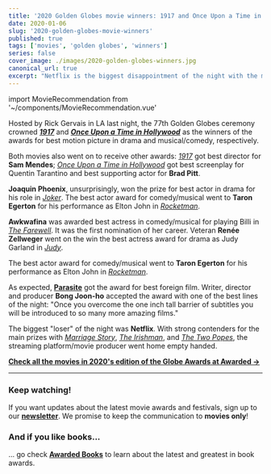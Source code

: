 ```yaml
---
title: '2020 Golden Globes movie winners: 1917 and Once Upon a Time in Hollywood win best motion picture'
date: 2020-01-06
slug: '2020-golden-globes-movie-winners'
published: true
tags: ['movies', 'golden globes', 'winners']
series: false
cover_image: ./images/2020-golden-globes-winners.jpg
canonical_url: true
excerpt: "Netflix is the biggest disappointment of the night with the most nominations and zero wins."
---
```



import MovieRecommendation from '~/components/MovieRecommendation.vue'

Hosted by Rick Gervais in LA last night, the 77th Golden Globes ceremony crowned ***[1917](https://awarded.to/movies/movie/3191/1917)*** and ***[Once Upon a Time in Hollywood](https://awarded.to/movies/movie/1093/once-upon-a-time-in-hollywood)*** as the winners of the awards for best motion picture in drama and musical/comedy, respectively. 

Both movies also went on to receive other awards: _[1917](https://awarded.to/movies/movie/3191/1917)_ got best director for **Sam Mendes**; _[Once Upon a Time in Hollywood](https://awarded.to/movies/movie/1093/once-upon-a-time-in-hollywood)_ got best screenplay for Quentin Tarantino and best supporting actor for **Brad Pitt**.

**Joaquin Phoenix**, unsurprisingly, won the prize for best actor in drama for his role in _[Joker](https://awarded.to/movies/movie/2536/joker)_. The best actor award for comedy/musical went to **Taron Egerton** for his performance as Elton John in _[Rocketman](https://awarded.to/movies/movie/1155/rocketman)_.

**Awkwafina** was awarded best actress in comedy/musical for playing Billi in _[The Farewell](https://awarded.to/movies/movie/3202/the-farewell)_. It was the first nomination of her career. Veteran **Renée Zellweger** went on the win the best actress award for drama as Judy Garland in _[Judy](https://awarded.to/movies/movie/3201/judy)_.

The best actor award for comedy/musical went to **Taron Egerton** for his performance as Elton John in _[Rocketman](https://awarded.to/movies/movie/1155/rocketman)_.

As expected, **[Parasite](https://awarded.to/movies/movie/1095/parasite)** got the award for best foreign film. Writer, director and producer **Bong Joon-ho** accepted the award with one of the best lines of the night: "Once you overcome the one inch tall barrier of subtitles you will be introduced to so many more amazing films."

The biggest "loser" of the night was **Netflix**. With strong contenders for the main prizes with _[Marriage Story](https://awarded.to/movies/movie/2537/marriage-story)_, _[The Irishman](https://awarded.to/movies/movie/3192/the-irishman)_, and _[The Two Popes](https://awarded.to/movies/movie/3193/the-two-popes)_, the streaming platform/movie producer went home empty handed.


**[Check all the movies in 2020's edition of the Globe Awards at Awarded &rarr;](https://awarded.to/movies/award/Golden%20Globes)**


---
### Keep watching!

If you want updates about the latest movie awards and festivals, sign up to our **[newsletter](http://eepurl.com/dnFggL)**. We promise to keep the communication to **movies only**!

### And if you like books...

... go check **[Awarded Books](https://awarded.to/books)** to learn about the latest and greatest in book awards.
